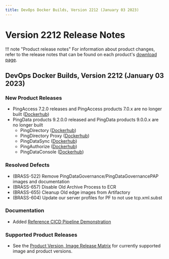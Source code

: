 ```yaml
---
title: DevOps Docker Builds, Version 2212 (January 03 2023)
---
```


# Version 2212 Release Notes

!!! note "Product release notes"
For information about product changes, refer to the release notes that can be found on each product's [download page](https://www.pingidentity.com/en/resources/downloads.html).

## DevOps Docker Builds, Version 2212 (January 03 2023)

### New Product Releases
- PingAccess 7.2.0 releases and PingAccess products 7.0.x are no longer built ([Dockerhub](https://hub.docker.com/r/pingidentity/pingaccess))
- PingData products 9.2.0.0 released and PingData products 9.0.0.x are no longer built
    - PingDirectory ([Dockerhub](https://hub.docker.com/r/pingidentity/pingdirectory))
    - PingDirectory Proxy ([Dockerhub](https://hub.docker.com/r/pingidentity/pingdirectoryproxy))
    - PingDataSync ([Dockerhub](https://hub.docker.com/r/pingidentity/pingdatasync))
    - PingAuthorize ([Dockerhub](https://hub.docker.com/r/pingidentity/pingauthorize))
    - PingDataConsole ([Dockerhub](https://hub.docker.com/r/pingidentity/pingdataconsole))

### Resolved Defects
- (BRASS-522) Remove PingDataGovernance/PingDataGovernancePAP images and documentation
- (BRASS-657) Disable Old Archive Process to ECR
- (BRASS-655) Cleanup Old edge images from Artifactory
- (BRASS-604) Update our server profiles for PF to not use tcp.xml.subst

### Documentation
- Added [Reference CICD Pipeline Demonstration](https://videos.pingidentity.com/detail/videos/devops/video/6318020361112/reference-cicd-pipeline-demonstration)

### Supported Product Releases
- See the [Product Version, Image Release Matrix](../docker-images/productVersionMatrix.md)
  for currently supported image and product versions.
